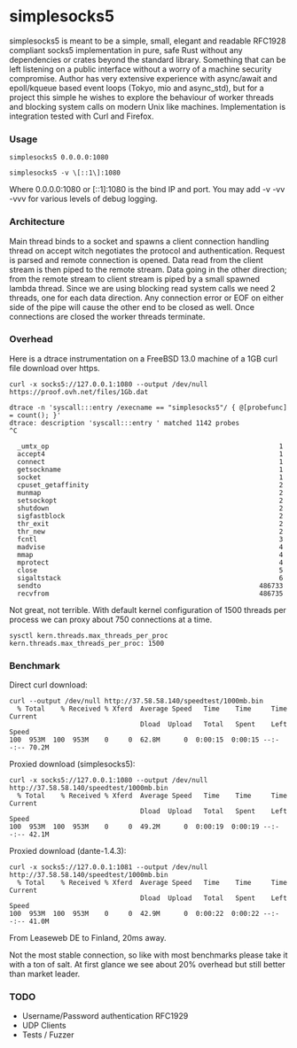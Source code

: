 # simplesocks5

simplesocks5 is meant to be a simple, small, elegant and readable RFC1928 compliant socks5 implementation in pure, safe Rust without any dependencies or crates beyond the standard library. Something that can be left listening on a public interface without a worry of a machine security compromise. Author has very extensive experience with async/await and epoll/kqueue based event loops (Tokyo, mio and async_std), but for a project this simple he wishes to explore the behaviour of worker threads and blocking system calls on modern Unix like machines. Implementation is integration tested with Curl and Firefox.

### Usage

```
simplesocks5 0.0.0.0:1080
```
```
simplesocks5 -v \[::1\]:1080
```

Where 0.0.0.0:1080 or [::1]:1080 is the bind IP and port.
You may add -v -vv -vvv for various levels of debug logging.

### Architecture

Main thread binds to a socket and spawns a client connection handling thread on accept witch negotiates the protocol and authentication. Request is parsed and remote connection is opened. Data read from the client stream is then piped to the remote stream. Data going in the other direction; from the remote stream to client stream is piped by a small spawned lambda thread. Since we are using blocking read system calls we need 2 threads, one for each data direction. Any connection error or EOF on either side of the pipe will cause the other end to be closed as well. Once connections are closed the worker threads terminate.

### Overhead

Here is a dtrace instrumentation on a FreeBSD 13.0 machine of a 1GB curl file download over https.

```
curl -x socks5://127.0.0.1:1080 --output /dev/null https://proof.ovh.net/files/1Gb.dat
```

```
dtrace -n 'syscall:::entry /execname == "simplesocks5"/ { @[probefunc] = count(); }'
dtrace: description 'syscall:::entry ' matched 1142 probes
^C

  _umtx_op                                                          1
  accept4                                                           1
  connect                                                           1
  getsockname                                                       1
  socket                                                            1
  cpuset_getaffinity                                                2
  munmap                                                            2
  setsockopt                                                        2
  shutdown                                                          2
  sigfastblock                                                      2
  thr_exit                                                          2
  thr_new                                                           2
  fcntl                                                             3
  madvise                                                           4
  mmap                                                              4
  mprotect                                                          4
  close                                                             5
  sigaltstack                                                       6
  sendto                                                       486733
  recvfrom                                                     486735
```

Not great, not terrible. With default kernel configuration of 1500 threads per process we can proxy about 750 connections at a time.

```
sysctl kern.threads.max_threads_per_proc
kern.threads.max_threads_per_proc: 1500
```

### Benchmark

Direct curl download:

```
curl --output /dev/null http://37.58.58.140/speedtest/1000mb.bin
  % Total    % Received % Xferd  Average Speed   Time    Time     Time  Current
                                 Dload  Upload   Total   Spent    Left  Speed
100  953M  100  953M    0     0  62.8M      0  0:00:15  0:00:15 --:--:-- 70.2M
```

Proxied download (simplesocks5):

```
curl -x socks5://127.0.0.1:1080 --output /dev/null http://37.58.58.140/speedtest/1000mb.bin
  % Total    % Received % Xferd  Average Speed   Time    Time     Time  Current
                                 Dload  Upload   Total   Spent    Left  Speed
100  953M  100  953M    0     0  49.2M      0  0:00:19  0:00:19 --:--:-- 42.1M
```

Proxied download (dante-1.4.3):

```
curl -x socks5://127.0.0.1:1081 --output /dev/null http://37.58.58.140/speedtest/1000mb.bin
  % Total    % Received % Xferd  Average Speed   Time    Time     Time  Current
                                 Dload  Upload   Total   Spent    Left  Speed
100  953M  100  953M    0     0  42.9M      0  0:00:22  0:00:22 --:--:-- 41.0M
```

From Leaseweb DE to Finland, 20ms away. 

Not the most stable connection, so like with most benchmarks please take it with a ton of salt. At first glance we see about 20% overhead but still better than market leader.

### TODO

- Username/Password authentication RFC1929
- UDP Clients
- Tests / Fuzzer